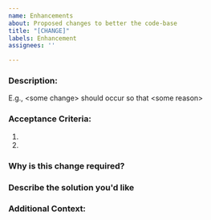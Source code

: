 ```yaml
---
name: Enhancements
about: Proposed changes to better the code-base
title: "[CHANGE]"
labels: Enhancement
assignees: ''

---
```


### Description: 

E.g.,  \<some change\> should occur so that \<some reason\>


### Acceptance Criteria:

1) 
2)


### Why is this change required?

### Describe the solution you'd like

### Additional Context:
